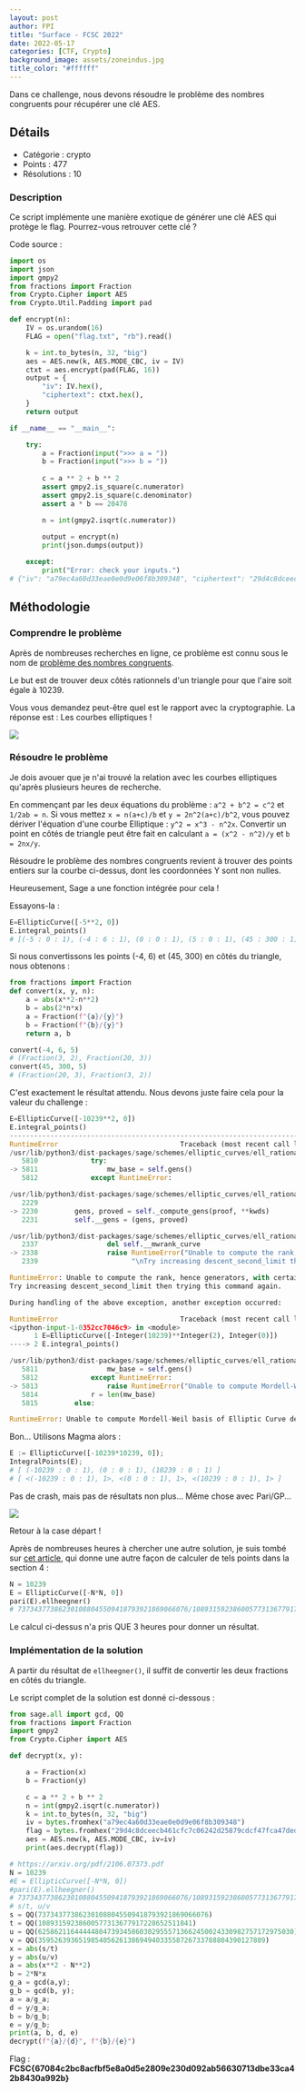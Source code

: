 ```yaml
---
layout: post
author: FPI
title: "Surface - FCSC 2022"
date: 2022-05-17
categories: [CTF, Crypto]
background_image: assets/zoneindus.jpg
title_color: "#ffffff"
---
```



Dans ce challenge, nous devons résoudre le problème des nombres congruents pour récupérer une clé AES.

## Détails

- Catégorie : crypto
- Points : 477
- Résolutions : 10

### Description

Ce script implémente une manière exotique de générer une clé AES qui protège le flag. Pourrez-vous retrouver cette clé ?

Code source :

```python
import os
import json
import gmpy2
from fractions import Fraction
from Crypto.Cipher import AES
from Crypto.Util.Padding import pad

def encrypt(n):
	IV = os.urandom(16)
	FLAG = open("flag.txt", "rb").read()

	k = int.to_bytes(n, 32, "big")
	aes = AES.new(k, AES.MODE_CBC, iv = IV)
	ctxt = aes.encrypt(pad(FLAG, 16))
	output = {
		"iv": IV.hex(),
		"ciphertext": ctxt.hex(),
	}
	return output

if __name__ == "__main__":

	try:
		a = Fraction(input(">>> a = "))
		b = Fraction(input(">>> b = "))
		
		c = a ** 2 + b ** 2
		assert gmpy2.is_square(c.numerator)
		assert gmpy2.is_square(c.denominator)
		assert a * b == 20478

		n = int(gmpy2.isqrt(c.numerator))
		
		output = encrypt(n)
		print(json.dumps(output))

	except:
		print("Error: check your inputs.")
# {"iv": "a79ec4a60d33eae0e0d9e06f8b309348", "ciphertext": "29d4c8dceecb461cfc7c06242d25879cdcf47fca47ded512ea830d09613ecd497a9720231cb423e95ed2463f5f74d8f5c4c9b75704ff738fe48475191b62f14280f32c05daf9300ab1d692d8717371dc"}
```

## Méthodologie

### Comprendre le problème

Après de nombreuses recherches en ligne, ce problème est connu sous le nom de [problème des nombres congruents](https://fr.wikipedia.org/wiki/Nombre_congruent).

Le but est de trouver deux côtés rationnels d'un triangle pour que l'aire soit égale à 10239.

Vous vous demandez peut-être quel est le rapport avec la cryptographie. La réponse est : Les courbes elliptiques !

![](images/ellcurve.png)

### Résoudre le problème

Je dois avouer que je n'ai trouvé la relation avec les courbes elliptiques qu'après plusieurs heures de recherche.

En commençant par les deux équations du problème : `a^2 + b^2 = c^2` et `1/2ab = n`. Si vous mettez `x = n(a+c)/b` et `y = 2n^2(a+c)/b^2`, vous pouvez dériver l'équation d'une courbe Elliptique : `y^2 = x^3 - n^2x`.
Convertir un point en côtés de triangle peut être fait en calculant `a = (x^2 - n^2)/y` et `b = 2nx/y`.

Résoudre le problème des nombres congruents revient à trouver des points entiers sur la courbe ci-dessus, dont les coordonnées Y sont non nulles.

Heureusement, Sage a une fonction intégrée pour cela !

Essayons-la :

```python
E=EllipticCurve([-5**2, 0])
E.integral_points()
# [(-5 : 0 : 1), (-4 : 6 : 1), (0 : 0 : 1), (5 : 0 : 1), (45 : 300 : 1)]
```

Si nous convertissons les points (-4, 6) et (45, 300) en côtés du triangle, nous obtenons :

```python
from fractions import Fraction
def convert(x, y, n):
	a = abs(x**2-n**2)
	b = abs(2*n*x)
	a = Fraction(f"{a}/{y}")
	b = Fraction(f"{b}/{y}")
	return a, b

convert(-4, 6, 5)
# (Fraction(3, 2), Fraction(20, 3))
convert(45, 300, 5)
# (Fraction(20, 3), Fraction(3, 2))
```
C'est exactement le résultat attendu. Nous devons juste faire cela pour la valeur du challenge :

```python
E=EllipticCurve([-10239**2, 0]) 
E.integral_points()                                                                                                                                                                                          
---------------------------------------------------------------------------
RuntimeError                              Traceback (most recent call last)
/usr/lib/python3/dist-packages/sage/schemes/elliptic_curves/ell_rational_field.py in integral_points(self, mw_base, both_signs, verbose)
   5810             try:
-> 5811                 mw_base = self.gens()
   5812             except RuntimeError:

/usr/lib/python3/dist-packages/sage/schemes/elliptic_curves/ell_rational_field.py in gens(self, proof, **kwds)
   2229 
-> 2230         gens, proved = self._compute_gens(proof, **kwds)
   2231         self.__gens = (gens, proved)

/usr/lib/python3/dist-packages/sage/schemes/elliptic_curves/ell_rational_field.py in _compute_gens(self, proof, verbose, rank1_search, algorithm, only_use_mwrank, use_database, descent_second_limit, sat_bound)
   2337                 del self.__mwrank_curve
-> 2338                 raise RuntimeError("Unable to compute the rank, hence generators, with certainty (lower bound=%s, generators found=%s).  This could be because Sha(E/Q)[2] is nontrivial."%(C.rank(),G) + \
   2339                       "\nTry increasing descent_second_limit then trying this command again.")

RuntimeError: Unable to compute the rank, hence generators, with certainty (lower bound=0, generators found=[]).  This could be because Sha(E/Q)[2] is nontrivial.
Try increasing descent_second_limit then trying this command again.

During handling of the above exception, another exception occurred:

RuntimeError                              Traceback (most recent call last)
<ipython-input-1-0352cc7046c9> in <module>
      1 E=EllipticCurve([-Integer(10239)**Integer(2), Integer(0)])
----> 2 E.integral_points()

/usr/lib/python3/dist-packages/sage/schemes/elliptic_curves/ell_rational_field.py in integral_points(self, mw_base, both_signs, verbose)
   5811                 mw_base = self.gens()
   5812             except RuntimeError:
-> 5813                 raise RuntimeError("Unable to compute Mordell-Weil basis of {}, hence unable to compute integral points.".format(self))
   5814             r = len(mw_base)
   5815         else:

RuntimeError: Unable to compute Mordell-Weil basis of Elliptic Curve defined by y^2 = x^3 - 104837121*x over Rational Field, hence unable to compute integral points.
```

Bon… Utilisons Magma alors :

```python
E := EllipticCurve([-10239*10239, 0]);
IntegralPoints(E);
# [ (-10239 : 0 : 1), (0 : 0 : 1), (10239 : 0 : 1) ]
# [ <(-10239 : 0 : 1), 1>, <(0 : 0 : 1), 1>, <(10239 : 0 : 1), 1> ]
```
Pas de crash, mais pas de résultats non plus... Même chose avec Pari/GP...

![](images/sagemagma.png)

Retour à la case départ !

Après de nombreuses heures à chercher une autre solution, je suis tombé sur [cet article](https://arxiv.org/pdf/2106.07373.pdf), qui donne une autre façon de calculer de tels points dans la section 4 :

```python
N = 10239
E = EllipticCurve([-N*N, 0])
pari(E).ellheegner()
# 737343773862301088045509418793921869066076/10893159238600577313677917228652511841, 625862116444448047393458603029555713662450024330982757172975030/35952639365198540562613869494033558726733788804390127889
```

Le calcul ci-dessus n'a pris QUE 3 heures pour donner un résultat.

### Implémentation de la solution

A partir du résultat de `ellheegner()`, il suffit de convertir les deux fractions en côtés du triangle.

Le script complet de la solution est donné ci-dessous :

```python
from sage.all import gcd, QQ
from fractions import Fraction
import gmpy2
from Crypto.Cipher import AES

def decrypt(x, y):

	a = Fraction(x)
	b = Fraction(y)

	c = a ** 2 + b ** 2
	n = int(gmpy2.isqrt(c.numerator))
	k = int.to_bytes(n, 32, "big")
	iv = bytes.fromhex("a79ec4a60d33eae0e0d9e06f8b309348")
	flag = bytes.fromhex("29d4c8dceecb461cfc7c06242d25879cdcf47fca47ded512ea830d09613ecd497a9720231cb423e95ed2463f5f74d8f5c4c9b75704ff738fe48475191b62f14280f32c05daf9300ab1d692d8717371dc")
	aes = AES.new(k, AES.MODE_CBC, iv=iv)
	print(aes.decrypt(flag))

# https://arxiv.org/pdf/2106.07373.pdf
N = 10239
#E = EllipticCurve([-N*N, 0])
#pari(E).ellheegner()
# 737343773862301088045509418793921869066076/10893159238600577313677917228652511841, 625862116444448047393458603029555713662450024330982757172975030/35952639365198540562613869494033558726733788804390127889
# s/t, u/v
s = QQ(737343773862301088045509418793921869066076)
t = QQ(10893159238600577313677917228652511841)
u = QQ(625862116444448047393458603029555713662450024330982757172975030)
v = QQ(35952639365198540562613869494033558726733788804390127889)
x = abs(s/t)
y = abs(u/v)
a = abs(x**2 - N**2)
b = 2*N*x
g_a = gcd(a,y);
g_b = gcd(b, y);
a = a/g_a;
d = y/g_a;
b = b/g_b;
e = y/g_b;
print(a, b, d, e)
decrypt(f"{a}/{d}", f"{b}/{e}")
```

Flag : **FCSC{67084c2bc8acfbf5e8a0d5e2809e230d092ab56630713dbe33ca42b8430a992b}**
